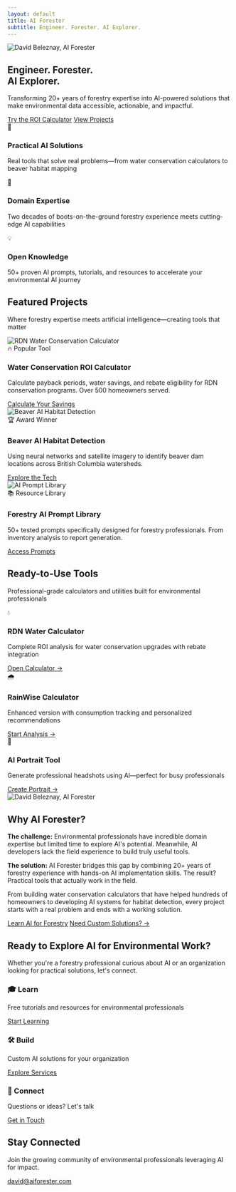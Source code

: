 ```yaml
---
layout: default
title: AI Forester
subtitle: Engineer. Forester. AI Explorer.
---
```


<section class="hero hero-with-image">
  <div class="container">
    <div class="hero-content">
      <div class="hero-image">
        <img src="/assets/images/profile/hero-headshot.jpg" alt="David Beleznay, AI Forester">
      </div>
      <div class="hero-text">
        <h1><span class="highlight">Engineer. Forester.</span><br>AI Explorer.</h1>
        <p>Transforming 20+ years of forestry expertise into AI-powered solutions that make environmental data accessible, actionable, and impactful.</p>
        <div class="hero-cta-group">
          <a href="/rdn-roi-calculator-v2.html" class="cta-button cta-primary">Try the ROI Calculator</a>
          <a href="/projects/" class="cta-button cta-secondary">View Projects</a>
        </div>
      </div>
    </div>
  </div>
</section>

<section class="value-proposition">
  <div class="container">
    <div class="value-grid">
      <div class="value-item">
        <div class="value-icon">🎯</div>
        <h3>Practical AI Solutions</h3>
        <p>Real tools that solve real problems—from water conservation calculators to beaver habitat mapping</p>
      </div>
      <div class="value-item">
        <div class="value-icon">🌲</div>
        <h3>Domain Expertise</h3>
        <p>Two decades of boots-on-the-ground forestry experience meets cutting-edge AI capabilities</p>
      </div>
      <div class="value-item">
        <div class="value-icon">💡</div>
        <h3>Open Knowledge</h3>
        <p>50+ proven AI prompts, tutorials, and resources to accelerate your environmental AI journey</p>
      </div>
    </div>
  </div>
</section>

<section class="featured">
  <div class="container">
    <div class="featured-header">
      <h2>Featured Projects</h2>
      <p>Where forestry expertise meets artificial intelligence—creating tools that matter</p>
    </div>
    <div class="featured-grid">
      <div class="featured-item">
        <img src="/assets/images/projects/rainwise-calculator.jpg" alt="RDN Water Conservation Calculator">
        <div class="featured-content">
          <span class="featured-tag">🔥 Popular Tool</span>
          <h3>Water Conservation ROI Calculator</h3>
          <p>Calculate payback periods, water savings, and rebate eligibility for RDN conservation programs. Over 500 homeowners served.</p>
          <a href="/rdn-roi-calculator-v2.html" class="read-more">Calculate Your Savings <i class="fas fa-arrow-right"></i></a>
        </div>
      </div>
      <div class="featured-item">
        <img src="/assets/images/projects/beaver-ai-restoration.jpg" alt="Beaver AI Habitat Detection">
        <div class="featured-content">
          <span class="featured-tag">🏆 Award Winner</span>
          <h3>Beaver AI Habitat Detection</h3>
          <p>Using neural networks and satellite imagery to identify beaver dam locations across British Columbia watersheds.</p>
          <a href="/projects/beaver-ai-restoration.html" class="read-more">Explore the Tech <i class="fas fa-arrow-right"></i></a>
        </div>
      </div>
      <div class="featured-item">
        <img src="/assets/images/projects/prompt-engineering.jpg" alt="AI Prompt Library">
        <div class="featured-content">
          <span class="featured-tag">📚 Resource Library</span>
          <h3>Forestry AI Prompt Library</h3>
          <p>50+ tested prompts specifically designed for forestry professionals. From inventory analysis to report generation.</p>
          <a href="/resources/" class="read-more">Access Prompts <i class="fas fa-arrow-right"></i></a>
        </div>
      </div>
    </div>
  </div>
</section>

<section class="tools-showcase">
  <div class="container">
    <h2>Ready-to-Use Tools</h2>
    <p class="section-subtitle">Professional-grade calculators and utilities built for environmental professionals</p>
    <div class="tools-grid">
      <div class="tool-card">
        <div class="tool-icon">💧</div>
        <h3>RDN Water Calculator</h3>
        <p>Complete ROI analysis for water conservation upgrades with rebate integration</p>
        <a href="/rdn-roi-calculator-v2.html" class="tool-link">Open Calculator →</a>
      </div>
      <div class="tool-card">
        <div class="tool-icon">🌧️</div>
        <h3>RainWise Calculator</h3>
        <p>Enhanced version with consumption tracking and personalized recommendations</p>
        <a href="/rainwise-calculator.html" class="tool-link">Start Analysis →</a>
      </div>
      <div class="tool-card">
        <div class="tool-icon">🎨</div>
        <h3>AI Portrait Tool</h3>
        <p>Generate professional headshots using AI—perfect for busy professionals</p>
        <a href="/ai-portraits.html" class="tool-link">Create Portrait →</a>
      </div>
    </div>
  </div>
</section>

<section class="about">
  <div class="container about-container">
    <div class="about-image">
      <img src="/assets/images/profile/david-beleznay.jpg" alt="David Beleznay, AI Forester">
    </div>
    <div class="about-content">
      <h2>Why AI Forester?</h2>
      <p><strong>The challenge:</strong> Environmental professionals have incredible domain expertise but limited time to explore AI's potential. Meanwhile, AI developers lack the field experience to build truly useful tools.</p>
      <p><strong>The solution:</strong> AI Forester bridges this gap by combining 20+ years of forestry experience with hands-on AI implementation skills. The result? Practical tools that actually work in the field.</p>
      <p>From building water conservation calculators that have helped hundreds of homeowners to developing AI systems for habitat detection, every project starts with a real problem and ends with a working solution.</p>
      <div class="about-cta">
        <a href="/learning/" class="cta-button">Learn AI for Forestry</a>
        <a href="/services.html" class="cta-link">Need Custom Solutions? →</a>
      </div>
    </div>
  </div>
</section>

<section class="cta-section">
  <div class="container">
    <h2>Ready to Explore AI for Environmental Work?</h2>
    <p>Whether you're a forestry professional curious about AI or an organization looking for practical solutions, let's connect.</p>
    <div class="cta-options">
      <div class="cta-option">
        <h3>🎓 Learn</h3>
        <p>Free tutorials and resources for environmental professionals</p>
        <a href="/learning/" class="cta-button cta-secondary">Start Learning</a>
      </div>
      <div class="cta-option">
        <h3>🛠️ Build</h3>
        <p>Custom AI solutions for your organization</p>
        <a href="/services.html" class="cta-button cta-primary">Explore Services</a>
      </div>
      <div class="cta-option">
        <h3>💬 Connect</h3>
        <p>Questions or ideas? Let's talk</p>
        <a href="mailto:david@aiforester.com" class="cta-button cta-secondary">Get in Touch</a>
      </div>
    </div>
  </div>
</section>

<section class="contact" id="contact">
  <div class="container">
    <h2>Stay Connected</h2>
    <p>Join the growing community of environmental professionals leveraging AI for impact.</p>
    <div class="contact-methods">
      <a href="mailto:david@aiforester.com" class="contact-button">david@aiforester.com</a>
      <div class="social-links">
        <a href="https://linkedin.com/in/david-beleznay" class="social-icon" target="_blank"><i class="fab fa-linkedin"></i></a>
        <a href="https://github.com/davidbeleznay" class="social-icon" target="_blank"><i class="fab fa-github"></i></a>
        <a href="https://x.com/forester_ai" class="social-icon" target="_blank"><i class="fab fa-twitter"></i></a>
        <a href="https://www.youtube.com/@theAIForester" class="social-icon" target="_blank"><i class="fab fa-youtube"></i></a>
      </div>
    </div>
  </div>
</section>
